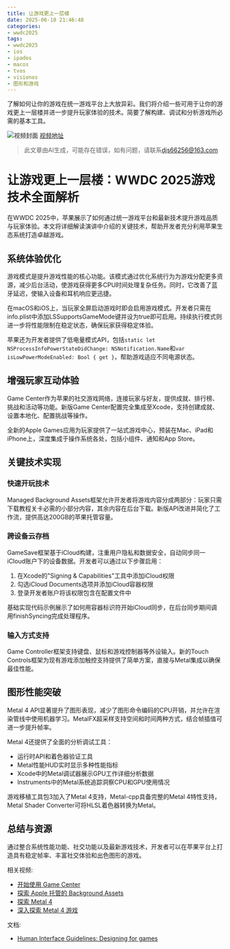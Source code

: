 ```yaml
---
title: 让游戏更上一层楼
date: 2025-06-10 21:46:48
categories:
- wwdc2025
tags:
- wwdc2025
- ios
- ipados
- macos
- tvos
- visionos
- 图形和游戏
---
```

了解如何让你的游戏在统一游戏平台上大放异彩。我们将介绍一些可用于让你的游戏更上一层楼并进一步提升玩家体验的技术。简要了解构建、调试和分析游戏所必需的基本工具。
<!--more-->

![视频封面](https://devimages-cdn.apple.com/wwdc-services/images/3055294D-836B-4513-B7B0-0BC5666246B0/9890/9890_wide_250x141_2x.jpg)
[视频地址](https://developer.apple.com/cn/videos/play/wwdc2025/209/)
> 此文章由AI生成，可能存在错误，如有问题，请联系[djs66256@163.com](djs66256@163.com)

# 让游戏更上一层楼：WWDC 2025游戏技术全面解析

在WWDC 2025中，苹果展示了如何通过统一游戏平台和最新技术提升游戏品质与玩家体验。本文将详细解读演讲中介绍的关键技术，帮助开发者充分利用苹果生态系统打造卓越游戏。

## 系统体验优化

游戏模式是提升游戏性能的核心功能。该模式通过优化系统行为为游戏分配更多资源，减少后台活动，使游戏获得更多CPU时间处理复杂任务。同时，它改善了蓝牙延迟，使输入设备和耳机响应更迅捷。

在macOS和iOS上，当玩家全屏启动游戏时即会启用游戏模式。开发者只需在info.plist中添加LSSupportsGameMode键并设为true即可启用。持续执行模式则进一步将性能限制在稳定状态，确保玩家获得稳定体验。

苹果还为开发者提供了低电量模式API，包括`static let NSProcessInfoPowerStateDidChange: NSNotification.Name`和`var isLowPowerModeEnabled: Bool { get }`，帮助游戏适应不同电源状态。

## 增强玩家互动体验

Game Center作为苹果的社交游戏网络，连接玩家与好友，提供成就、排行榜、挑战和活动等功能。新版Game Center配置完全集成至Xcode，支持创建成就、设置本地化、配置挑战等操作。

全新的Apple Games应用为玩家提供了一站式游戏中心，预装在Mac、iPad和iPhone上，深度集成于操作系统各处，包括小组件、通知和App Store。

## 关键技术实现

### 快速开玩技术

Managed Background Assets框架允许开发者将游戏内容分成两部分：玩家只需下载教程关卡必需的小部分内容，其余内容在后台下载。新版API改进并简化了工作流，提供高达200GB的苹果托管容量。

### 跨设备云存档

GameSave框架基于iCloud构建，注重用户隐私和数据安全，自动同步同一iCloud账户下的设备数据。开发者可以通过以下步骤启用：
1. 在Xcode的"Signing & Capabilities"工具中添加iCloud权限
2. 勾选iCloud Documents选项并添加iCloud容器权限
3. 登录开发者账户将该权限包含在配置文件中

基础实现代码示例展示了如何用容器标识符开始iCloud同步，在后台同步期间调用finishSyncing完成处理程序。

### 输入方式支持

Game Controller框架支持键盘、鼠标和游戏控制器等外设输入。新的Touch Controls框架为现有游戏添加触控支持提供了简单方案，直接与Metal集成以确保最佳性能。

## 图形性能突破

Metal 4 API显著提升了图形表现，减少了图形命令编码的CPU开销，并允许在渲染管线中使用机器学习。MetalFX超采样支持空间和时间两种方式，结合帧插值可进一步提升帧率。

Metal 4还提供了全面的分析调试工具：
- 运行时API和着色器验证工具
- Metal性能HUD实时显示多种性能指标
- Xcode中的Metal调试器展示GPU工作详细分析数据
- Instruments中的Metal系统追踪洞察CPU和GPU使用情况

游戏移植工具包3加入了Metal 4支持，Metal-cpp具备完整的Metal 4特性支持，Metal Shader Converter可将HLSL着色器转换为Metal。

## 总结与资源

通过整合系统性能功能、社交功能以及最新游戏技术，开发者可以在苹果平台上打造具有稳定帧率、丰富社交体验和出色图形的游戏。

相关视频:
- [开始使用 Game Center](https://developer.apple.com/videos/play/wwdc2025/214)
- [探索 Apple 托管的 Background Assets](https://developer.apple.com/videos/play/wwdc2025/325)
- [探索 Metal 4](https://developer.apple.com/videos/play/wwdc2025/205)
- [深入探索 Metal 4 游戏](https://developer.apple.com/videos/play/wwdc2025/211)

文档:
- [Human Interface Guidelines: Designing for games](https://developer.apple.com/design/human-interface-guidelines/designing-for-games)
